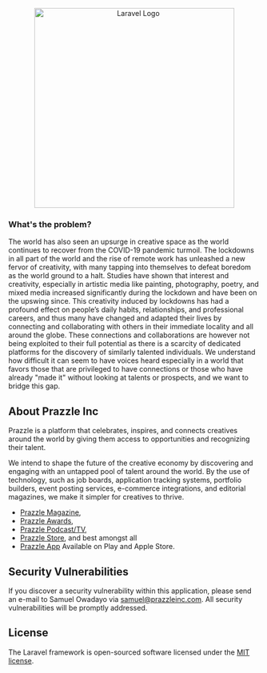 <p align="center"><a href="https://prazzleinc.com" target="_blank"><img src="https://prazzleinc.com/Prazzle png.png" width="400" alt="Laravel Logo"></a></p>

### What's the problem?
The world has also seen an upsurge in creative space as the world continues to recover from the COVID-19 pandemic turmoil. The lockdowns in all part of the world and the rise of remote work has unleashed a new fervor of creativity, with many tapping into themselves to defeat boredom as the world ground to a halt.
Studies have shown that interest and creativity, especially in artistic media like painting, photography, poetry, and mixed media increased significantly during the lockdown and have been on the upswing since.
This creativity induced by lockdowns has had a profound effect on people’s daily habits, relationships, and professional careers, and thus many have changed and adapted their lives by connecting and collaborating with others in their immediate locality and all around the globe.
These connections and collaborations are however not being exploited to their full potential as there is a scarcity of dedicated platforms for the discovery of similarly talented individuals.
We understand how difficult it can seem to have voices heard especially in a world that favors those that are privileged to have connections or those who have already "made it" without looking at talents or prospects, and we want to bridge this gap.


## About Prazzle Inc

Prazzle is a platform that celebrates, inspires, and connects creatives around the world by giving them access to opportunities and recognizing their talent.

We intend to shape the future of the creative economy by discovering and engaging with an untapped pool of talent around the world. By the use of technology, such as job boards, application tracking systems, portfolio builders, event posting services, e-commerce integrations, and editorial magazines, we make it simpler for creatives to thrive.

- [Prazzle Magazine](https://prazzlemagazine.com),
- [Prazzle Awards](https://prazzleinc.com/awards),
- [Prazzle Podcast/TV](https://prazzleinc.com/podcasts),
- [Prazzle Store](https://prazzleinc.com/store), and best amongst all
- [Prazzle App](https://prazzleinc.com/apps) Available on Play and Apple Store.

## Security Vulnerabilities

If you discover a security vulnerability within this application, please send an e-mail to Samuel Owadayo via [samuel@prazzleinc.com](mailto:samuel@prazzleinc.com). All security vulnerabilities will be promptly addressed.

## License

The Laravel framework is open-sourced software licensed under the [MIT license](https://opensource.org/licenses/MIT).
